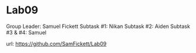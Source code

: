 # Lab09
Group Leader: Samuel Fickett
Subtask #1: Nikan
Subtask #2: Aiden
Subtask #3 & #4: Samuel


url: https://github.com/SamFickett/Lab09
